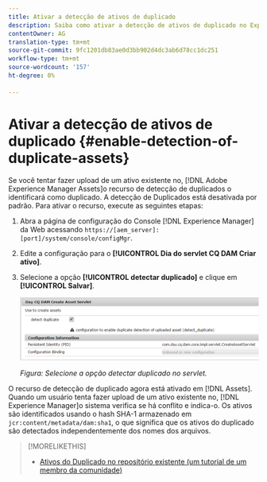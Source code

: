 ```yaml
---
title: Ativar a detecção de ativos de duplicado
description: Saiba como ativar a detecção de ativos de duplicado no Experience Manager.
contentOwner: AG
translation-type: tm+mt
source-git-commit: 9fc1201db83ae0d3bb902d4dc3ab6d78cc1dc251
workflow-type: tm+mt
source-wordcount: '157'
ht-degree: 0%

---
```



# Ativar a detecção de ativos de duplicado {#enable-detection-of-duplicate-assets}

Se você tentar fazer upload de um ativo existente no, [!DNL Adobe Experience Manager Assets]o recurso de detecção de duplicados o identificará como duplicado. A detecção de Duplicados está desativada por padrão. Para ativar o recurso, execute as seguintes etapas:

1. Abra a página de configuração do Console [!DNL Experience Manager] da Web acessando `https://[aem_server]:[port]/system/console/configMgr`.
1. Edite a configuração para o **[!UICONTROL Dia do servlet CQ DAM Criar ativo]**.
1. Selecione a opção **[!UICONTROL detectar duplicado]** e clique em **[!UICONTROL Salvar]**.

   ![Selecione a opção detectar duplicado no servlet](assets/chlimage_1-377.png)

   *Figura: Selecione a opção detectar duplicado no servlet.*

O recurso de detecção de duplicado agora está ativado em [!DNL Assets]. Quando um usuário tenta fazer upload de um ativo existente no, [!DNL Experience Manager]o sistema verifica se há conflito e indica-o. Os ativos são identificados usando o hash SHA-1 armazenado em `jcr:content/metadata/dam:sha1`, o que significa que os ativos do duplicado são detectados independentemente dos nomes dos arquivos.

>[!MORELIKETHIS]
>
>* [Ativos do Duplicado no repositório existente (um tutorial de um membro da comunidade)](https://experience-aem.blogspot.com/2019/06/aem-65-find-duplicate-assets-binaries-in-existing-repository.html)

